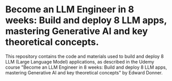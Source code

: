 # Become an LLM Engineer in 8 weeks: Build and deploy 8 LLM apps, mastering Generative AI and key theoretical concepts.
This repository contains the code and materials used to build and deploy 8 LLM (Large Language Model)
applications, as described in the Udemy course "Become an LLM Engineer in 8 weeks: Build and deploy 8 LLM apps,
mastering Generative AI and key theoretical concepts" by Edward Donner.

